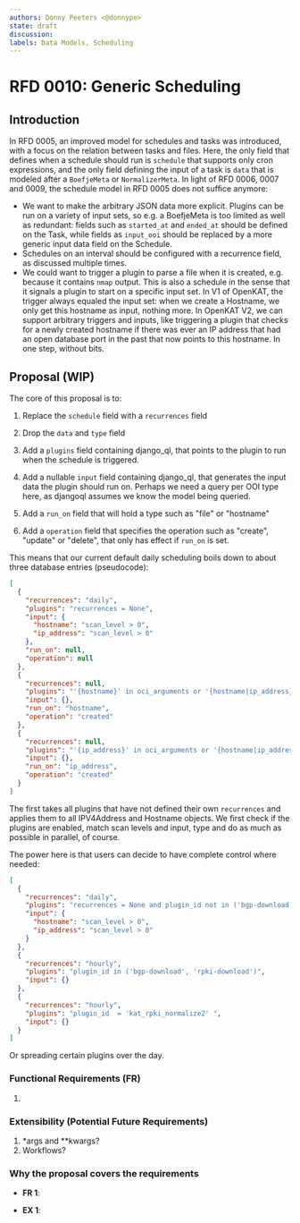 ```yaml
---
authors: Donny Peeters <@donnype>
state: draft
discussion:
labels: Data Models, Scheduling
---
```


# RFD 0010: Generic Scheduling

## Introduction

In RFD 0005, an improved model for schedules and tasks was introduced,
with a focus on the relation between tasks and files.
Here, the only field that defines when a schedule should run is `schedule` that supports only cron expressions,
and the only field defining the input of a task is `data` that is modeled after a `BoefjeMeta` or `NormalizerMeta`.
In light of RFD 0006, 0007 and 0009, the schedule model in RFD 0005 does not suffice anymore:

- We want to make the arbitrary JSON data more explicit. Plugins can be run on a variety of input sets,
  so e.g. a BoefjeMeta is too limited as well as redundant: fields such as `started_at` and `ended_at` should be defined
  on the Task, while fields as `input_ooi` should be replaced by a more generic input data field on the Schedule.
- Schedules on an interval should be configured with a recurrence field, as discussed multiple times.
- We could want to trigger a plugin to parse a file when it is created, e.g. because it contains `nmap` output. This is
  also a schedule in the sense that it signals a plugin to start on a specific input set. In V1 of OpenKAT,
  the trigger always equaled the input set: when we create a Hostname, we only get this hostname as input, nothing more.
  In OpenKAT V2, we can support arbitrary triggers and inputs, like triggering a plugin that checks for a newly created
  hostname if there was ever an IP address that had an open database port in the past that now points to this hostname.
  In one step, without bits.

## Proposal (WIP)

The core of this proposal is to:

1. Replace the `schedule` field with a `recurrences` field
2. Drop the `data` and `type` field

3. Add a `plugins` field containing django_ql, that points to the plugin to run when the schedule is triggered.
4. Add a nullable `input` field containing django_ql, that generates the input data the plugin should run on.
   Perhaps we need a query per OOI type here, as djangoql assumes we know the model being queried.

5. Add a `run_on` field that will hold a type such as "file" or "hostname"
6. Add a `operation` field that specifies the operation such as "create", "update" or "delete",
   that only has effect if `run_on` is set.

This means that our current default daily scheduling boils down to about three database entries (pseudocode):

```json
[
  {
    "recurrences": "daily",
    "plugins": "recurrences = None",
    "input": {
      "hostname": "scan_level > 0",
      "ip_address": "scan_level > 0"
    },
    "run_on": null,
    "operation": null
  },
  {
    "recurrences": null,
    "plugins": "'{hostname}' in oci_arguments or '{hostname|ip_address}' in oci_arguments",
    "input": {},
    "run_on": "hostname",
    "operation": "created"
  },
  {
    "recurrences": null,
    "plugins": "'{ip_address}' in oci_arguments or '{hostname|ip_address}' in oci_arguments",
    "input": {},
    "run_on": "ip_address",
    "operation": "created"
  }
]
```

The first takes all plugins that have not defined their own `recurrences` and applies them to all IPV4Address and
Hostname objects. We first check if the plugins are enabled, match scan levels and input, type and do as much as
possible in parallel, of course.

The power here is that users can decide to have complete control where needed:

```json
[
  {
    "recurrences": "daily",
    "plugins": "recurrences = None and plugin_id not in ('bgp-download', 'rpki-download')",
    "input": {
      "hostname": "scan_level > 0",
      "ip_address": "scan_level > 0"
    }
  },
  {
    "recurrences": "hourly",
    "plugins": "plugin_id in ('bgp-download', 'rpki-download')",
    "input": {}
  },
  {
    "recurrences": "hourly",
    "plugins": "plugin_id  = 'kat_rpki_normalize2' ",
    "input": {}
  }
]
```

Or spreading certain plugins over the day.

### Functional Requirements (FR)

1.

### Extensibility (Potential Future Requirements)

1. \*args and \*\*kwargs?
2. Workflows?

### Why the proposal covers the requirements

- **FR 1**:

- **EX 1**:

